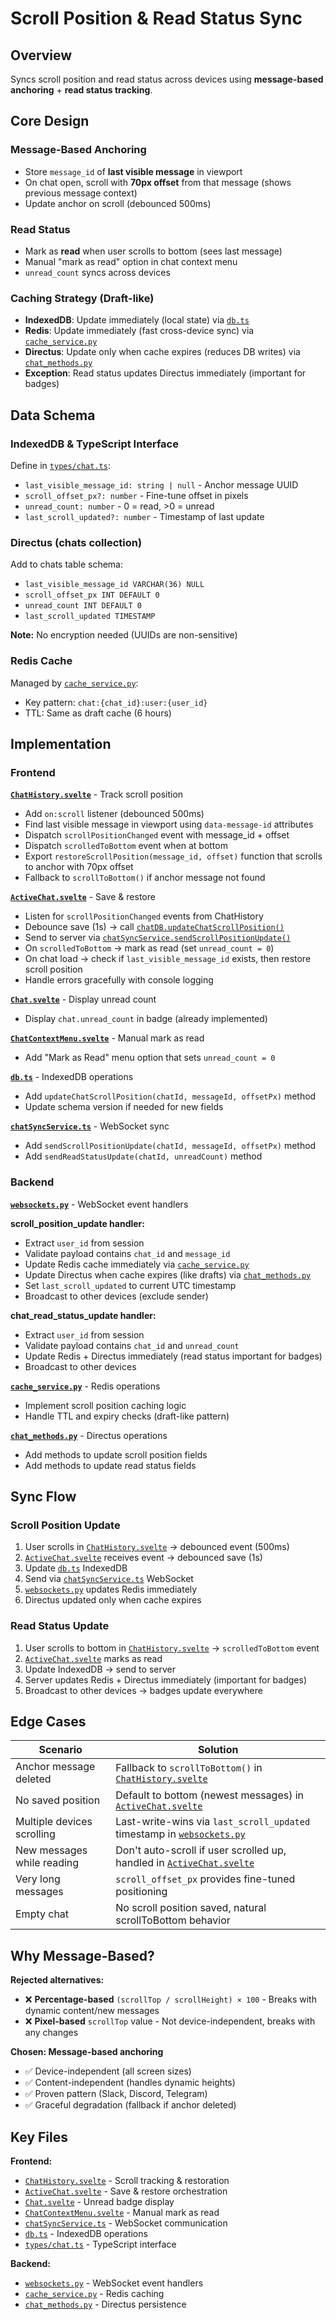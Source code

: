 # Scroll Position & Read Status Sync

## Overview

Syncs scroll position and read status across devices using **message-based anchoring** + **read status tracking**.

## Core Design

### Message-Based Anchoring
- Store `message_id` of **last visible message** in viewport
- On chat open, scroll with **70px offset** from that message (shows previous message context)
- Update anchor on scroll (debounced 500ms)

### Read Status
- Mark as **read** when user scrolls to bottom (sees last message)
- Manual "mark as read" option in chat context menu
- `unread_count` syncs across devices

### Caching Strategy (Draft-like)
- **IndexedDB**: Update immediately (local state) via [`db.ts`](../../frontend/packages/ui/src/services/db.ts)
- **Redis**: Update immediately (fast cross-device sync) via [`cache_service.py`](../../backend/core/api/app/services/cache_service.py)
- **Directus**: Update only when cache expires (reduces DB writes) via [`chat_methods.py`](../../backend/core/api/app/services/directus/chat_methods.py)
- **Exception**: Read status updates Directus immediately (important for badges)

## Data Schema

### IndexedDB & TypeScript Interface
Define in [`types/chat.ts`](../../frontend/packages/ui/src/types/chat.ts):
- `last_visible_message_id: string | null` - Anchor message UUID
- `scroll_offset_px?: number` - Fine-tune offset in pixels
- `unread_count: number` - 0 = read, >0 = unread
- `last_scroll_updated?: number` - Timestamp of last update

### Directus (chats collection)
Add to chats table schema:
- `last_visible_message_id VARCHAR(36) NULL`
- `scroll_offset_px INT DEFAULT 0`
- `unread_count INT DEFAULT 0`
- `last_scroll_updated TIMESTAMP`

**Note:** No encryption needed (UUIDs are non-sensitive)

### Redis Cache
Managed by [`cache_service.py`](../../backend/core/api/app/services/cache_service.py):
- Key pattern: `chat:{chat_id}:user:{user_id}`
- TTL: Same as draft cache (6 hours)

## Implementation

### Frontend

**[`ChatHistory.svelte`](../../frontend/packages/ui/src/components/ChatHistory.svelte)** - Track scroll position
- Add `on:scroll` listener (debounced 500ms)
- Find last visible message in viewport using `data-message-id` attributes
- Dispatch `scrollPositionChanged` event with message_id + offset
- Dispatch `scrolledToBottom` event when at bottom
- Export `restoreScrollPosition(message_id, offset)` function that scrolls to anchor with 70px offset
- Fallback to `scrollToBottom()` if anchor message not found

**[`ActiveChat.svelte`](../../frontend/packages/ui/src/components/ActiveChat.svelte)** - Save & restore
- Listen for `scrollPositionChanged` events from ChatHistory
- Debounce save (1s) → call [`chatDB.updateChatScrollPosition()`](../../frontend/packages/ui/src/services/db.ts)
- Send to server via [`chatSyncService.sendScrollPositionUpdate()`](../../frontend/packages/ui/src/services/chatSyncService.ts)
- On `scrolledToBottom` → mark as read (set `unread_count = 0`)
- On chat load → check if `last_visible_message_id` exists, then restore scroll position
- Handle errors gracefully with console logging

**[`Chat.svelte`](../../frontend/packages/ui/src/components/chats/Chat.svelte)** - Display unread count
- Display `chat.unread_count` in badge (already implemented)

**[`ChatContextMenu.svelte`](../../frontend/packages/ui/src/components/chats/ChatContextMenu.svelte)** - Manual mark as read
- Add "Mark as Read" menu option that sets `unread_count = 0`

**[`db.ts`](../../frontend/packages/ui/src/services/db.ts)** - IndexedDB operations
- Add `updateChatScrollPosition(chatId, messageId, offsetPx)` method
- Update schema version if needed for new fields

**[`chatSyncService.ts`](../../frontend/packages/ui/src/services/chatSyncService.ts)** - WebSocket sync
- Add `sendScrollPositionUpdate(chatId, messageId, offsetPx)` method
- Add `sendReadStatusUpdate(chatId, unreadCount)` method

### Backend

**[`websockets.py`](../../backend/core/api/app/routes/websockets.py)** - WebSocket event handlers

**scroll_position_update handler:**
- Extract `user_id` from session
- Validate payload contains `chat_id` and `message_id`
- Update Redis cache immediately via [`cache_service.py`](../../backend/core/api/app/services/cache_service.py)
- Update Directus when cache expires (like drafts) via [`chat_methods.py`](../../backend/core/api/app/services/directus/chat_methods.py)
- Set `last_scroll_updated` to current UTC timestamp
- Broadcast to other devices (exclude sender)

**chat_read_status_update handler:**
- Extract `user_id` from session
- Validate payload contains `chat_id` and `unread_count`
- Update Redis + Directus immediately (read status important for badges)
- Broadcast to other devices

**[`cache_service.py`](../../backend/core/api/app/services/cache_service.py)** - Redis operations
- Implement scroll position caching logic
- Handle TTL and expiry checks (draft-like pattern)

**[`chat_methods.py`](../../backend/core/api/app/services/directus/chat_methods.py)** - Directus operations
- Add methods to update scroll position fields
- Add methods to update read status fields

## Sync Flow

### Scroll Position Update
1. User scrolls in [`ChatHistory.svelte`](../../frontend/packages/ui/src/components/ChatHistory.svelte) → debounced event (500ms)
2. [`ActiveChat.svelte`](../../frontend/packages/ui/src/components/ActiveChat.svelte) receives event → debounced save (1s)
3. Update [`db.ts`](../../frontend/packages/ui/src/services/db.ts) IndexedDB
4. Send via [`chatSyncService.ts`](../../frontend/packages/ui/src/services/chatSyncService.ts) WebSocket
5. [`websockets.py`](../../backend/core/api/app/routes/websockets.py) updates Redis immediately
6. Directus updated only when cache expires

### Read Status Update
1. User scrolls to bottom in [`ChatHistory.svelte`](../../frontend/packages/ui/src/components/ChatHistory.svelte) → `scrolledToBottom` event
2. [`ActiveChat.svelte`](../../frontend/packages/ui/src/components/ActiveChat.svelte) marks as read
3. Update IndexedDB → send to server
4. Server updates Redis + Directus immediately (important for badges)
5. Broadcast to other devices → badges update everywhere

## Edge Cases

| Scenario | Solution |
|----------|----------|
| Anchor message deleted | Fallback to `scrollToBottom()` in [`ChatHistory.svelte`](../../frontend/packages/ui/src/components/ChatHistory.svelte) |
| No saved position | Default to bottom (newest messages) in [`ActiveChat.svelte`](../../frontend/packages/ui/src/components/ActiveChat.svelte) |
| Multiple devices scrolling | Last-write-wins via `last_scroll_updated` timestamp in [`websockets.py`](../../backend/core/api/app/routes/websockets.py) |
| New messages while reading | Don't auto-scroll if user scrolled up, handled in [`ActiveChat.svelte`](../../frontend/packages/ui/src/components/ActiveChat.svelte) |
| Very long messages | `scroll_offset_px` provides fine-tuned positioning |
| Empty chat | No scroll position saved, natural scrollToBottom behavior |


## Why Message-Based?

**Rejected alternatives:**
- ❌ **Percentage-based** `(scrollTop / scrollHeight) × 100` - Breaks with dynamic content/new messages
- ❌ **Pixel-based** `scrollTop` value - Not device-independent, breaks with any changes

**Chosen: Message-based anchoring**
- ✅ Device-independent (all screen sizes)
- ✅ Content-independent (handles dynamic heights)
- ✅ Proven pattern (Slack, Discord, Telegram)
- ✅ Graceful degradation (fallback if anchor deleted)

## Key Files

**Frontend:**
- [`ChatHistory.svelte`](../../frontend/packages/ui/src/components/ChatHistory.svelte) - Scroll tracking & restoration
- [`ActiveChat.svelte`](../../frontend/packages/ui/src/components/ActiveChat.svelte) - Save & restore orchestration
- [`Chat.svelte`](../../frontend/packages/ui/src/components/chats/Chat.svelte) - Unread badge display
- [`ChatContextMenu.svelte`](../../frontend/packages/ui/src/components/chats/ChatContextMenu.svelte) - Manual mark as read
- [`chatSyncService.ts`](../../frontend/packages/ui/src/services/chatSyncService.ts) - WebSocket communication
- [`db.ts`](../../frontend/packages/ui/src/services/db.ts) - IndexedDB operations
- [`types/chat.ts`](../../frontend/packages/ui/src/types/chat.ts) - TypeScript interface

**Backend:**
- [`websockets.py`](../../backend/core/api/app/routes/websockets.py) - WebSocket event handlers
- [`cache_service.py`](../../backend/core/api/app/services/cache_service.py) - Redis caching
- [`chat_methods.py`](../../backend/core/api/app/services/directus/chat_methods.py) - Directus persistence
